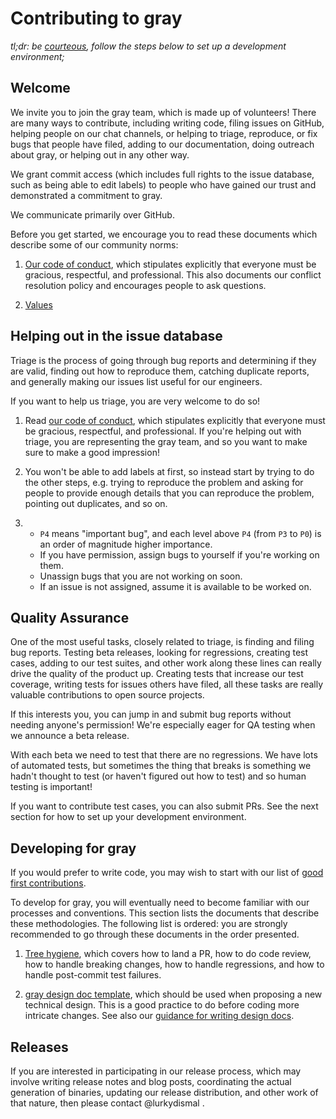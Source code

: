 Contributing to gray
=======================

_tl;dr: be [courteous](CODE_OF_CONDUCT.md), follow the steps below to set up a development environment;_

Welcome
-------

We invite you to join the gray team, which is made up of volunteers!
There are many ways to contribute, including writing code, filing issues on GitHub, helping people
on our chat channels, or helping to triage, reproduce, or
fix bugs that people have filed, adding to our documentation,
doing outreach about gray, or helping out in any other way.

We grant commit access (which includes full rights to the issue
database, such as being able to edit labels) to people who have gained
our trust and demonstrated a commitment to gray.

We communicate primarily over GitHub.

Before you get started, we encourage you to read these documents which describe some of our community norms:

1. [Our code of conduct](CODE_OF_CONDUCT.md), which stipulates explicitly
    that everyone must be gracious, respectful, and professional. This
    also documents our conflict resolution policy and encourages people
    to ask questions.

2. [Values](Values.md)

Helping out in the issue database
---------------------------------

Triage is the process of going through bug reports and determining if they are valid, finding out
how to reproduce them, catching duplicate reports, and generally making our issues list
useful for our engineers.

If you want to help us triage, you are very welcome to do so!

1. Read [our code of conduct](CODE_OF_CONDUCT.md), which stipulates explicitly
    that everyone must be gracious, respectful, and professional. If you're helping out
    with triage, you are representing the gray team, and so you want to make sure to
    make a good impression!

1. You won't be able to add labels at first, so instead start by trying to
    do the other steps, e.g. trying to reproduce the problem and asking for people to
    provide enough details that you can reproduce the problem, pointing out duplicates,
    and so on.

1.
    * `P4` means "important bug", and each level above `P4` (from `P3` to `P0`) is an order of magnitude higher importance.
    * If you have permission, assign bugs to yourself if you're working on them.
    * Unassign bugs that you are not working on soon.
    * If an issue is not assigned, assume it is available to be worked on.

Quality Assurance
-----------------

One of the most useful tasks, closely related to triage, is finding and filing bug reports. Testing
beta releases, looking for regressions, creating test cases, adding to our test suites, and
other work along these lines can really drive the quality of the product up. Creating tests
that increase our test coverage, writing tests for issues others have filed, all these tasks
are really valuable contributions to open source projects.

If this interests you, you can jump in and submit bug reports without needing anyone's permission!
We're especially eager for QA testing when we announce a beta release.

With each beta we need to test that there are no regressions. We have lots of automated tests, but sometimes the thing that breaks is something we hadn't thought to test (or haven't figured out how to test) and so human testing is important!

If you want to contribute test cases, you can also submit PRs. See the next section
for how to set up your development environment.

Developing for gray
----------------------

If you would prefer to write code, you may wish to start with our list of [good first contributions](https://github.com/lurkydismal/gray/issues?q=is%3Aopen+is%3Aissue+label%3A%22good+first+contribution%22).

To develop for gray, you will eventually need to become familiar
with our processes and conventions. This section lists the documents
that describe these methodologies. The following list is ordered: you
are strongly recommended to go through these documents in the order
presented.

1. [Tree hygiene](Tree_hygiene.md),
    which covers how to land a PR, how to do code review, how to
    handle breaking changes, how to handle regressions, and how to
    handle post-commit test failures.

2. [gray design doc template](Template.md),
    which should be used when proposing a new technical design. This is a good
    practice to do before coding more intricate changes.
    See also our [guidance for writing design docs](Design_Documents.md).

Releases
--------

If you are interested in participating in our release process, which may involve writing release notes and blog posts, coordinating the actual
generation of binaries, updating our release distribution, and other work of that nature, then please contact @lurkydismal .
